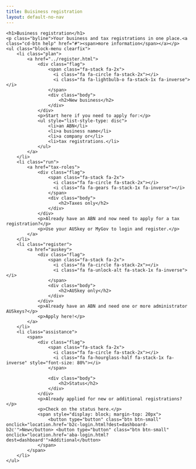 ```yaml
---
title: Buisiness registration
layout: default-no-nav
---
```

<div class="feature-wrapper">

	<h1>Business registration</h1>
	<p class="byline">Your business and tax registrations in one place.<a class="cd-btn help" href="#"><span>more information</span></a></p>
	<ul class="block-menu clearfix">
		<li class="plan">
			<a href="../register.html">
				<div class="flag">
					<span class="fa-stack fa-2x">
					  <i class="fa fa-circle fa-stack-2x"></i>
					  <i class="fa fa-lightbulb-o fa-stack-1x fa-inverse"></i>
					</span>
					<div class="body">
						<h2>New business</h2>
					</div>
				</div>
				<p>Start here if you need to apply for:</p>
				<ul style="list-style-type: disc">
					<li>an ABN</li>
					<li>a business name</li>
					<li>a company or</li>
					<li>tax registrations.</li>
				</ul>
			</a>
		</li>
		<li class="run">
			<a href="tax-roles">
				<div class="flag">
					<span class="fa-stack fa-2x">
					  <i class="fa fa-circle fa-stack-2x"></i>
					  <i class="fa fa-gears fa-stack-1x fa-inverse"></i>
					</span>
					<div class="body">
						<h2>Taxes only</h2>
					</div>
				</div>
				<p>Already have an ABN and now need to apply for a tax registration?</p>
				<p>Use your AUSkey or MyGov to login and register.</p>
			</a>
		</li>
		<li class="register">
			<a href="auskey">
				<div class="flag">
					<span class="fa-stack fa-2x">
					  <i class="fa fa-circle fa-stack-2x"></i>
					  <i class="fa fa-unlock-alt fa-stack-1x fa-inverse"></i>
					</span>
					<div class="body">
						<h2>AUSkey only</h2>
					</div>
				</div>
				<p>Already have an ABN and need one or more administrator AUSkeys?</p>
				<p>Apply here!</p>
			</a>
		</li>
		<li class="assistance">
			<span>
				<div class="flag">
					<span class="fa-stack fa-2x">
					  <i class="fa fa-circle fa-stack-2x"></i>
					  <i class="fa fa-hourglass-half fa-stack-1x fa-inverse" style="font-size: 80%"></i>
					</span>

					<div class="body">
						<h2>Status</h2>
					</div>
				</div>
				<p>Already applied for new or additional registrations?</p>
				<p>Check on the status here.</p>
				<span style="display: block; margin-top: 20px">
					<button type="button" class="btn btn-small" onclick="location.href='b2c-login.html?dest=dashboard-b2c'">New</button> <button type="button" class="btn btn-small" onclick="location.href='aba-login.html?dest=dashboard'">Additional</button>
				</span>
			</span>
		</li>
	</ul>
</div>

